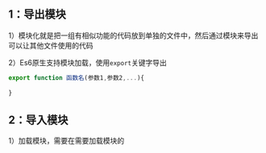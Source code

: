 ## 1：导出模块

1）模块化就是把一组有相似功能的代码放到单独的文件中，然后通过模块来导出可以让其他文件使用的代码

2）Es6原生支持模块加载，使用`export`关键字导出

```javascript
export function 函数名(参数1,参数2,...){
    
}
```

## 2：导入模块

1）加载模块，需要在需要加载模块的<script>b标签里面加上 `type="module"`的属性，

```html
<script src="index.js" type="module"></script>
```

2）在js文件中使用使用`import`命令来加载要使用的函数

```javascript
import {需要导入的函数名} from "模块所在的相对路径"
```

## 3：导出多个条目

1）在需要导出的元素前加上`export`关键字

```javascript
export function 函数名(参数1,参数2,...){
    
}
export const 常量名 = 所要定义的方法或者字面值
```

2）在需要加载的js文件里是使用`import`加入多个需要导入的元素

```javascript
import {函数名,变量名,...} from '模块所在的相对地址'
```

## 4：默认导出

```javascript
export default 函数名
```

1）default导出的时候在导入的话就不需要指定导入的名字，可以在导入的时候改成别的名字

```javascript
import 函数名或者其他自定义的名字 from '模块所在的相对地址'
```

2）如果还想导出其他的元素，可以在后面继续使用`命名的方式来导出`

```javascript
export {常量名或者其他变量名}
```

导入的时候在默认导入的后面写`命名的方式`导入就行

```javascript
import 函数名,{常量名或者其他变量名} from '模块所在的相对地址'
```

5：别名导入

1）命名导出的的条目，再导入的使用`as`关键字起一个别名进行导入

```javascript
import {常量名或者其他变量名 as 要改成的名字} from '模块所在的相对地址'
```

## 5：可以将一个模块内的所有需要导出的条目一次性全部导入，并给他一个名字，通过这个名字会创建一个对象，通过这个对象可以访问所有导出的条目

1）所有导出的条目用 `*`表示

2）使用关键字`as`给他一个别名

```javascript
import * as 别名 from '模块所在的相对地址'
```

3）需要使用`default`属性来访问

```javascript
别名.default()
```

